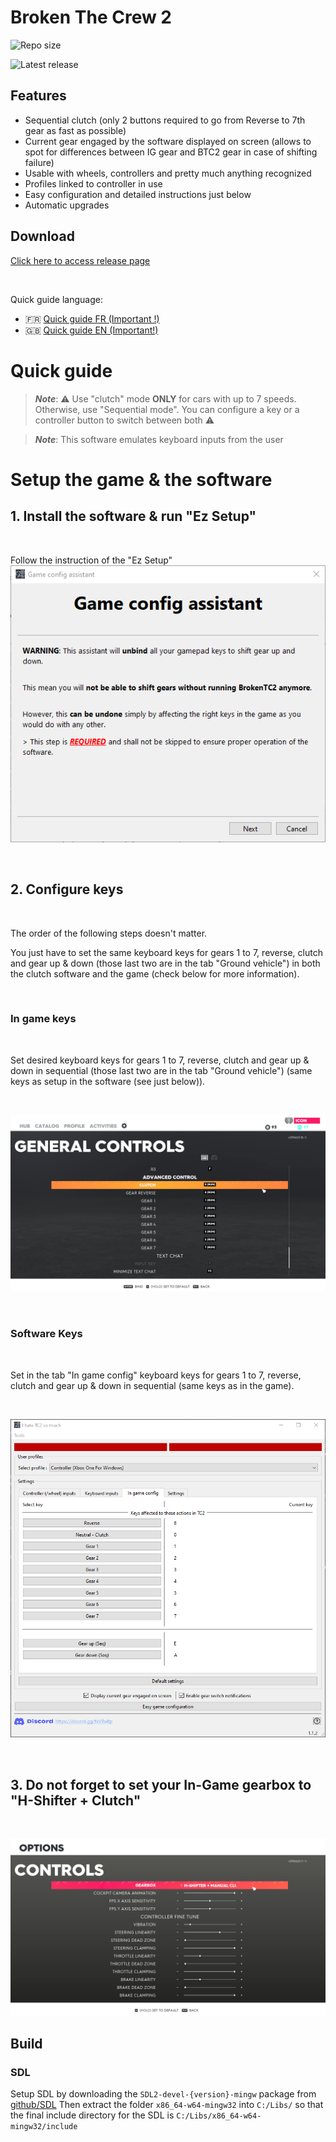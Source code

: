 # Broken The Crew 2

<!-- [![](https://tokei.rs/b1/github/BrokenGameNoob/BrokenTC2?category=code)](https://github.com/XAMPPRocky/tokei).[![](https://tokei.rs/b1/github/BrokenGameNoob/BrokenTC2?category=lines)](https://github.com/XAMPPRocky/tokei).[![](https://tokei.rs/b1/github/BrokenGameNoob/BrokenTC2?category=files)](https://github.com/XAMPPRocky/tokei) -->

<!-- Badge help: -->
<!-- https://shields.io/category/size -->

![Repo size](https://img.shields.io/github/repo-size/BrokenGameNoob/BrokenTC2?style=for-the-badge) &nbsp;&nbsp; 

![Latest release](https://img.shields.io/github/v/release/BrokenGameNoob/BrokenTC2?label=Latest%20version&style=for-the-badge) 
<!-- ![GitHub release downloads (latest by date and asset)](https://img.shields.io/github/downloads/BrokenGameNoob/BrokenTC2/latest/BrokenTC2_setup_x64.exe?label=Was%20downloaded&style=for-the-badge) -->



## Features
- Sequential clutch (only 2 buttons required to go from Reverse to 7th gear as fast as possible)
- Current gear engaged by the software displayed on screen (allows to spot for differences between IG gear and BTC2 gear in case of shifting failure)
- Usable with wheels, controllers and pretty much anything recognized
- Profiles linked to controller in use
- Easy configuration and detailed instructions just below
- Automatic upgrades

## Download

[Click here to access release page](https://github.com/BrokenGameNoob/BrokenTC2/releases)

<br/>

Quick guide language:
- 🇫🇷 [Quick guide FR (Important !)](Docs/UserManual_fr.md)
- 🇬🇧 [Quick guide EN (Important!)](Docs/UserManual_en.md)

# Quick guide

> ***Note***: ⚠️ Use "clutch" mode **ONLY** for cars with up to 7 speeds. Otherwise, use "Sequential mode". You can configure a key or a controller button to switch between both ⚠️

> ***Note***: This software emulates keyboard inputs from the user

# Setup the game & the software

## 1. Install the software & run "Ez Setup"

<br/>

Follow the instruction of the "Ez Setup"
![Ez setup home page](Docs/UserManual_images/EzSetup_home.png)

<br/>

## 2. Configure keys

<br/>

The order of the following steps doesn't matter.

You just have to set the same keyboard keys for gears 1 to 7, reverse, clutch and gear up & down (those last two are in the tab "Ground vehicle") in both the clutch software and the game (check below for more information).

<br/>

### In game keys

<br/>

Set desired keyboard keys for gears 1 to 7, reverse, clutch and gear up & down in sequential (those last two are in the tab "Ground vehicle") (same keys as setup in the software (see just below)).

<br/>

![In game config](Docs/UserManual_images/GameConfig.png)

<br/>

### Software Keys

<br/>

Set in the tab "In game config" keyboard keys for gears 1 to 7, reverse, clutch and gear up & down in sequential (same keys as in the game).

<br/>

![Software in game config](Docs/UserManual_images/BTC2_gameConfig.png)

<br/>

## 3. Do not forget to set your In-Game gearbox to "H-Shifter + Clutch"

<br/>

![Software gearbox](Docs/UserManual_images/GameGearboxConfig.png)


## Build

### SDL

Setup SDL by downloading the `SDL2-devel-{version}-mingw` package from [github/SDL](https://github.com/libsdl-org/SDL/releases)
Then extract the folder `x86_64-w64-mingw32` into `C:/Libs/` so that the final include directory for the SDL is `C:/Libs/x86_64-w64-mingw32/include`